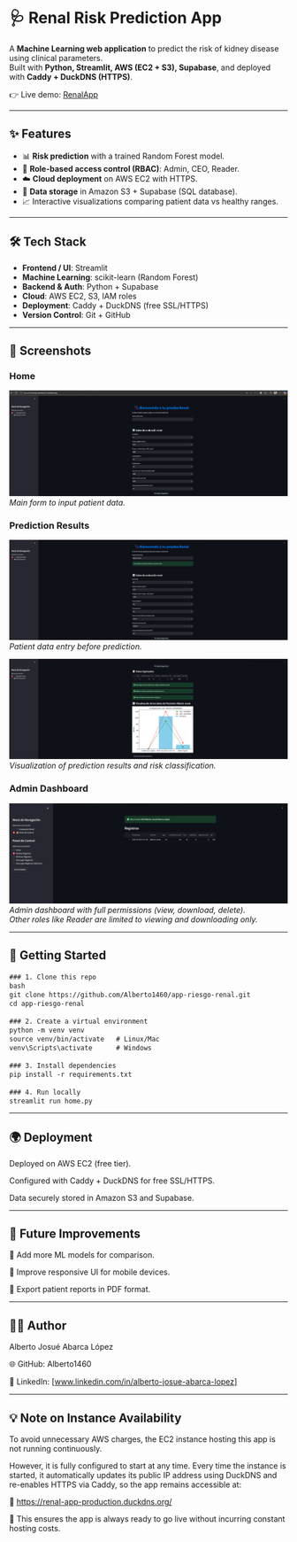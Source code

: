 # 🩺 Renal Risk Prediction App

A **Machine Learning web application** to predict the risk of kidney disease using clinical parameters.  
Built with **Python, Streamlit, AWS (EC2 + S3), Supabase**, and deployed with **Caddy + DuckDNS (HTTPS)**.  

👉 Live demo: [RenalApp](https://renal-app-production.duckdns.org/)  

---

## ✨ Features
- 📊 **Risk prediction** with a trained Random Forest model.  
- 🔐 **Role-based access control (RBAC)**: Admin, CEO, Reader.  
- ☁️ **Cloud deployment** on AWS EC2 with HTTPS.  
- 📂 **Data storage** in Amazon S3 + Supabase (SQL database).  
- 📈 Interactive visualizations comparing patient data vs healthy ranges.  

---

## 🛠️ Tech Stack
- **Frontend / UI**: Streamlit  
- **Machine Learning**: scikit-learn (Random Forest)  
- **Backend & Auth**: Python + Supabase  
- **Cloud**: AWS EC2, S3, IAM roles  
- **Deployment**: Caddy + DuckDNS (free SSL/HTTPS)  
- **Version Control**: Git + GitHub  

---

## 📸 Screenshots

### Home
![Home Screenshot](images/home.png)  
*Main form to input patient data.*

### Prediction Results
![Prediction Form](images/results_form.png)  
*Patient data entry before prediction.*  

![Prediction Graph](images/results_graph.png)  
*Visualization of prediction results and risk classification.*

### Admin Dashboard
![Admin Dashboard](images/dashboard.png)  
*Admin dashboard with full permissions (view, download, delete).  
Other roles like Reader are limited to viewing and downloading only.*  

---

## 🚀 Getting Started
```
### 1. Clone this repo
bash
git clone https://github.com/Alberto1460/app-riesgo-renal.git
cd app-riesgo-renal

### 2. Create a virtual environment
python -m venv venv
source venv/bin/activate   # Linux/Mac
venv\Scripts\activate      # Windows

### 3. Install dependencies
pip install -r requirements.txt

### 4. Run locally
streamlit run home.py
```

---

## 🌍 Deployment

Deployed on AWS EC2 (free tier).

Configured with Caddy + DuckDNS for free SSL/HTTPS.

Data securely stored in Amazon S3 and Supabase.

---

## 📌 Future Improvements

🧮 Add more ML models for comparison.

📲 Improve responsive UI for mobile devices.

📑 Export patient reports in PDF format.

---

## 👨‍💻 Author

Alberto Josué Abarca López

🌐 GitHub: Alberto1460

💼 LinkedIn: [www.linkedin.com/in/alberto-josue-abarca-lopez]

---

## 💡 Note on Instance Availability
To avoid unnecessary AWS charges, the EC2 instance hosting this app is not running continuously.

However, it is fully configured to start at any time.
Every time the instance is started, it automatically updates its public IP address using DuckDNS and re-enables HTTPS via Caddy, so the app remains accessible at:

🔗 https://renal-app-production.duckdns.org/

📌 This ensures the app is always ready to go live without incurring constant hosting costs.

